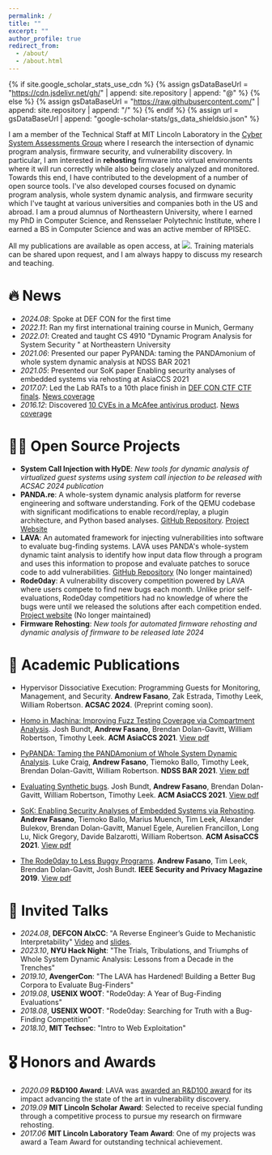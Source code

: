 ```yaml
---
permalink: /
title: ""
excerpt: ""
author_profile: true
redirect_from: 
  - /about/
  - /about.html
---
```


{% if site.google_scholar_stats_use_cdn %}
{% assign gsDataBaseUrl = "https://cdn.jsdelivr.net/gh/" | append: site.repository | append: "@" %}
{% else %}
{% assign gsDataBaseUrl = "https://raw.githubusercontent.com/" | append: site.repository | append: "/" %}
{% endif %}
{% assign url = gsDataBaseUrl | append: "google-scholar-stats/gs_data_shieldsio.json" %}

<span class='anchor' id='about-me'></span>
I am a member of the Technical Staff at MIT Lincoln Laboratory in the [Cyber System Assessments Group](https://www.ll.mit.edu/r-d/cyber-security-and-information-sciences/cyber-system-assessments) where I research the intersection of dynamic program analysis, firmware security, and vulnerability discovery. In particular, I am interested in **rehosting** firmware into virtual environments where it will run correctly while also being closely analyzed and monitored. Towards this end, I have contributed to the development of a number of open source tools. I've also developed courses focused on dynamic program analysis, whole system dynamic analysis, and firmware security which I've taught at various universities and companies both in the US and abroad. I am a proud alumnus of Northeastern University, where I earned my PhD in Computer Science, and Rensselaer Polytechnic Institute, where I earned a BS in Computer Science and was an active member of RPISEC.

All my publications are available as open access, at <a href='https://scholar.google.com/citations?user=Y9XVfSIAAAAJ'><img src="https://img.shields.io/endpoint?url={{ url | url_encode }}&logo=Google%20Scholar&labelColor=f6f6f6&color=9cf&style=flat&label=citations"></a>. Training materials can be shared upon request, and I am always happy to discuss my research and teaching.

# 🔥 News
- *2024.08*: Spoke at DEF CON for the first time
- *2022.11*: Ran my first international training course in Munich, Germany
- *2022.01*: Created and taught <emph>CS 4910</emph> &quot;Dynamic Program Analysis for System Security &quot; at Northeastern University
- *2021.06*: Presented our paper <emph>PyPANDA: taming the PANDAmonium of whole system dynamic analysis</emph> at NDSS BAR 2021
- *2021.05*: Presented our SoK paper <emph>Enabling security analyses of embedded systems via rehosting</emph> at AsiaCCS 2021
- *2017.07*: Led the Lab RATs to a 10th place finish in <a href="https://www.defcon.org/html/links/dc-ctf.html" target="_blank">DEF CON CTF CTF finals</a>. <a href="https://news.mit.edu/2017/mit-team-lincoln-laboratory-scores-big-at-def-con-hacking-competition-0918" target="_blank">News coverage</a>
- *2016.12*: Discovered <a href="https://nation.state.actor">10 CVEs in a McAfee antivirus product</a>. <a href="https://www.theregister.com/2016/12/13/boffin_dishes_10_mcafee_enterprise_bugs_for_chained_rce_root_death/" target="_blank">News coverage</a>

# 🧑‍💻 Open Source Projects
- **System Call Injection with HyDE**: _New tools for dynamic analysis of virtualized guest systems using system call injection to be released with ACSAC 2024 publication_
- **PANDA.re**: A whole-system dynamic analysis platform for reverse engineering and software understanding. Fork of the QEMU codebase with significant modifications to enable record/replay, a plugin architecture, and Python based analyses. [GitHub Repository](https://github.com/panda-re/panda). [Project Website](https://panda.re)
- **LAVA**: An automated framework for injecting vulnerabilities into software to evaluate bug-finding systems. LAVA uses PANDA's whole-system dynamic taint analysis to identify how input data flow through a program and uses this information to propose and evaluate patches to soruce code to add vulnerabilities. [GitHub Repository](https://github.com/panda-re/lava) (No longer maintained)
- **Rode0day**: A vulnerability discovery competition powered by LAVA where users compete to find new bugs each month. Unlike prior self-evaluations, Rode0day competitiors had no knowledge of where the bugs were until we released the solutions after each competition ended. [Project website](https://rode0day.mit.edu) (No longer maintained)
- **Firmware Rehosting**: _New tools for automated firmware rehosting and dynamic analysis of firmware to be released late 2024_

# 📝 Academic Publications 
- Hypervisor Dissociative Execution: Programming Guests for Monitoring, Management, and Security. **Andrew Fasano**, Zak Estrada, Timothy Leek, William Robertson. **ACSAC 2024**. (Preprint coming soon).

- [Homo in Machina: Improving Fuzz Testing Coverage via Compartment Analysis](https://scholar.google.com/citations?view_op=view_citation&hl=en&user=Y9XVfSIAAAAJ&citation_for_view=Y9XVfSIAAAAJ:YsMSGLbcyi4C). Josh Bundt, **Andrew Fasano**, Brendan Dolan-Gavitt, William Robertson, Timothy Leek. **ACM AsiaCCS 2021**. [View pdf](https://arxiv.org/pdf/2212.11162.pdf)

- [PyPANDA: Taming the PANDAmonium of Whole System Dynamic Analysis](https://scholar.google.com/citations?view_op=view_citation&hl=en&user=Y9XVfSIAAAAJ&citation_for_view=Y9XVfSIAAAAJ:zYLM7Y9cAGgC). Luke Craig, **Andrew Fasano**,  Tiemoko Ballo, Timothy Leek, Brendan Dolan-Gavitt, William Robertson. **NDSS BAR 2021**. [View pdf](https://www.ndss-symposium.org/wp-content/uploads/bar2021_23001_paper.pdf)

- [Evaluating Synthetic bugs](https://scholar.google.com/citations?view_op=view_citation&hl=en&user=Y9XVfSIAAAAJ&citation_for_view=Y9XVfSIAAAAJ:Tyk-4Ss8FVUC). Josh Bundt, **Andrew Fasano**, Brendan Dolan-Gavitt, William Robertson, Timothy Leek. **ACM AsiaCCS 2021**. [View pdf](https://dl.acm.org/doi/pdf/10.1145/3433210.3453096)

- [SoK: Enabling Security Analyses of Embedded Systems via Rehosting](https://scholar.google.com/citations?view_op=view_citation&hl=en&user=Y9XVfSIAAAAJ&citation_for_view=Y9XVfSIAAAAJ:IjCSPb-OGe4C).
**Andrew Fasano**, Tiemoko Ballo, Marius Muench, Tim Leek, Alexander Bulekov, Brendan Dolan-Gavitt, Manuel Egele, Aurelien Francillon, Long Lu, Nick Gregory, Davide Balzarotti, William Robertson. **ACM AsisaCCS 2021**. [View pdf](https://dspace.mit.edu/handle/1721.1/130505)

- [The Rode0day to Less Buggy Programs](https://scholar.google.com/citations?view_op=view_citation&hl=en&user=Y9XVfSIAAAAJ&citation_for_view=Y9XVfSIAAAAJ:2osOgNQ5qMEC). **Andrew Fasano**, Tim Leek, Brendan Dolan-Gavitt, Josh Bundt. **IEEE Security and Privacy Magazine 2019**. [View pdf](https://messlab.moyix.net/papers/rode0day_spmag19.pdf)

# 💬 Invited Talks
- *2024.08*, **DEFCON AIxCC**: "A Reverse Engineer’s Guide to Mechanistic Interpretability" [Video](https://vimeo.com/997479806) and [slides](https://nation.state.actor/2024/08/21/defcon.html).
- *2023.10*, **NYU Hack Night**: "The Trials, Tribulations, and Triumphs of Whole System Dynamic Analysis: Lessons from a Decade in the Trenches"
- *2019.10*, **AvengerCon**: "The LAVA has Hardened! Building a Better Bug Corpora to Evaluate Bug-Finders"
- *2019.08*, **USENIX WOOT**: "Rode0day: A Year of Bug-Finding Evaluations"
- *2018.08*, **USENIX WOOT**: "Rode0day: Searching for Truth with a Bug-Finding Competition"
- *2018.10*, **MIT Techsec**: "Intro to Web Exploitation"

# 🎖 Honors and Awards
- *2020.09* **R&D100 Award**: LAVA was [awarded an R&D100 award](https://www.rdworldonline.com/rd-100-2020-winner/lava-large-scale-vulnerability-addition/) for its impact advancing the state of the art in vulnerability discovery.
- *2019.09* **MIT Lincoln Scholar Award**: Selected to receive special funding through a competitive process to pursue my research on firmware rehosting.
- *2017.06* **MIT Lincoln Laboratory Team Award**: One of my projects was award a Team Award for outstanding technical achievement.
